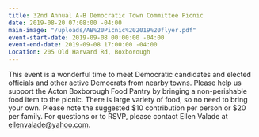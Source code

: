```yaml
---
title: 32nd Annual A-B Democratic Town Committee Picnic
date: 2019-08-20 07:08:00 -04:00
main-image: "/uploads/AB%20Picnic%202019%20flyer.pdf"
event-start-date: 2019-09-08 00:00:00 -04:00
event-end-date: 2019-09-08 17:00:00 -04:00
Location: 205 Old Harvard Rd, Boxborough
---
```


This event is a wonderful time to meet Democratic candidates and elected officials and other active Democrats from nearby towns. Please help us support the Acton Boxborough Food Pantry by bringing a non-perishable food item to the picnic. There is large variety of food, so no need to bring your own. Please note the suggested $10 contribution per person or $20 per family. For questions or to RSVP, please contact Ellen Valade at ellenvalade@yahoo.com.